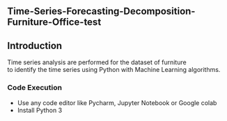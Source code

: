 ## Time-Series-Forecasting-Decomposition-Furniture-Office-test

## Introduction 
Time series analysis are performed for the dataset of furniture <br>
to identify the time series using Python with Machine Learning algorithms. 


### Code Execution 

- Use any code editor like Pycharm, Jupyter Notebook or Google colab 
- Install Python 3 
